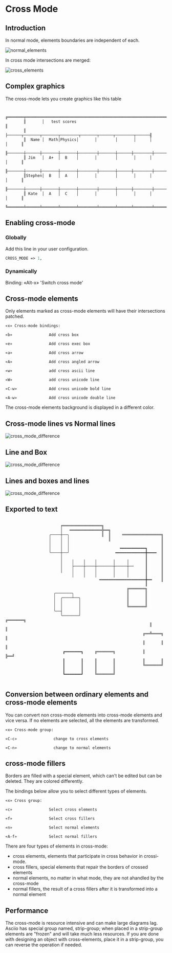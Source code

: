 # Cross Mode

## Introduction

In normal mode, elements boundaries are independent of each.

![normal_elements](normal_elements.png)

In cross mode intersections are merged:

![cross_elements](cross_elements.png)


## Complex graphics

The cross-mode lets you create graphics like this table

```

        ╔═══════╤══════════════════════════════════════════════════════════════╗
        ║       │   test scores                                                ║
        ║       ├──────┬───────┬───────┬────────┬───────┬──────┬────────┬──────╢
        ║  Name │  Math│Physics│       │        │       │      │        │      ║
        ╟───────┼──────┼───────┼───────┼────────┼───────┼──────┼────────┼──────╢
        ║ Jim   │  A+  │  B    │       │        │       │      │        │      ║
        ╟───────┼──────┼───────┼───────┼────────┼───────┼──────┼────────┼──────╢
        ║Stephen│  B   │  A    │       │        │       │      │        │      ║
        ╟───────┼──────┼───────┼───────┼────────┼───────┼──────┼────────┼──────╢
        ║ Kate  │  A   │  C    │       │        │       │      │        │      ║
        ╚═══════╧══════╧═══════╧═══════╧════════╧═══════╧══════╧════════╧══════╝

```

## Enabling cross-mode

### Globally

Add this line in your user configuration.

```perl
CROSS_MODE => 1,
```

### Dynamically

Binding: «Alt-x» 'Switch cross mode'

## Cross-mode elements

Only elements marked as cross-mode elements will have their intersections patched.


```
«x» Cross-mode bindings:

«b»                Add cross box

«e»                Add cross exec box

«a»                Add cross arrow

«A»                Add cross angled arrow

«w»                add cross ascii line

«W»                add cross unicode line

«C-w»              Add cross unicode bold line

«A-w»              Add cross unicode double line

```

The cross-mode elements background is displayed in a different color.

## Cross-mode lines vs Normal lines

![cross_mode_difference](cross_lines.gif)

## Line and Box

![cross_mode_difference](cross_box_line.gif)

## Lines and boxes and lines 

![cross_mode_difference](cross_line_curved.gif)


## Exported to text

```
                
                        ╒═════════════════╗
                        │   ══════════════╬══╗
                   ╭────┼──╮              ║  ║     ═════════════════╗
                   │    │  │                 ║                      ║
                   │    │  │                                        ║
                   │    │  │                      ━━━━━━━━━━━┓      ║
                   ╰────┼──╯                    ━━━━━━━━━━━━━╋━━━━  ║
                        │                                    ┃      ║
                        │    │    │    │       │     │       ┃      ║
                        │    ├────┼────┼───────┼─────┼──     ┃      ║
                        │    │    │    │       │     │       ┃      ║
                             │    │    │       │     │       ┃      ║
                                         ━━━━━━━━━━━━━━━━━━━━╋━━    ║
                                                             ┃
                                                     ╔═══════╗
                     ╭───────╮                       ║       ║
                     │  ╭────┴──╮                    ║       ║
                     │  │       │                    ║       ║
                     │  │       │                    ╚═══════╝
                     ╰──┤       │
                        ╰───────╯                              ╔═══════╗
                                                               ║       ║
                                                            ╔══╩════╗  ║
                                                            ║       ║  ║
                         ┏━━━━━━━┓     ╔═══════╗            ║       ╠══╝
                         ┃       ┃     ║       ║            ║       ║
                         ┃       ┃     ║       ║            ╚═══════╝
                         ┃       ┃     ║       ║
                         ┗━━━━━━━┛     ╚═══════╝
                
```

## Conversion between ordinary elements and cross-mode elements

You can convert non cross-mode elements into cross-mode elements and vice versa. If no elements are selected, all the elements are transformed.

```
«x» Cross-mode group:

«C-c»                change to cross elements

«C-n»                change to normal elements

```

## cross-mode fillers

Borders are filled with a special element, which can't be edited but can be deleted. They are colored differently.

The bindings below allow you to select different types of elements.


```
«x» Cross group:

«c»                Select cross elements

«f»                Select cross fillers

«n»                Select normal elements

«A-f»              Select normal fillers

```

There are four types of elements in cross-mode:

- cross elements, elements that participate in cross behavior in crossi-mode.
- cross fillers, special elements that repair the borders of crossed elements
- normal elements, no matter in what mode, they are not ahandled by the cross-mode
- normal fillers, the result of a cross fillers after it is transformed into a normal element

## Performance

The cross-mode is resource intensive and can make large diagrams lag. Asciio has special group named, strip-group; when placed in a strip-group elements are "frozen" and will take much less resources. If you are done with designing an object with cross-elements, place it in a strip-group, you can reverse the operation if needed. 

